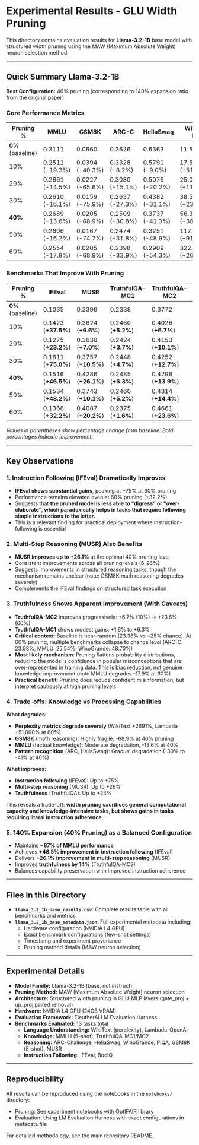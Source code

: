 # Experimental Results - GLU Width Pruning

This directory contains evaluation results for **Llama-3.2-1B** base model with structured width pruning using the MAW (Maximum Absolute Weight) neuron selection method.

---

## Quick Summary Llama-3.2-1B

**Best Configuration:** 40% pruning (corresponding to 140% expansion ratio from the original paper)

### Core Performance Metrics

| Pruning % | MMLU | GSM8K | ARC-C | HellaSwag | WikiText PPL |
|-----------|------|-------|-------|-----------|--------------|
| **0%** (baseline) | 0.3111 | 0.0660 | 0.3626 | 0.6363 | 11.57 |
| 10% | 0.2511 (-19.3%) | 0.0394 (-40.3%) | 0.3328 (-8.2%) | 0.5791 (-9.0%) | 17.50 (+51.3%) |
| 20% | 0.2661 (-14.5%) | 0.0227 (-65.6%) | 0.3080 (-15.1%) | 0.5076 (-20.2%) | 25.05 (+116.5%) |
| 30% | 0.2610 (-16.1%) | 0.0159 (-75.9%) | 0.2637 (-27.3%) | 0.4382 (-31.1%) | 38.58 (+233.5%) |
| **40%** | 0.2689 (-13.6%) | 0.0205 (-68.9%) | 0.2509 (-30.8%) | 0.3737 (-41.3%) | 56.33 (+386.9%) |
| 50% | 0.2606 (-16.2%) | 0.0167 (-74.7%) | 0.2474 (-31.8%) | 0.3251 (-48.9%) | 117.04 (+911.5%) |
| 60% | 0.2554 (-17.9%) | 0.0205 (-68.9%) | 0.2398 (-33.9%) | 0.2909 (-54.3%) | 322.95 (+2691.0%) |

### Benchmarks That Improve With Pruning

| Pruning % | IFEval | MUSR | TruthfulQA-MC1 | TruthfulQA-MC2 | WinoGrande |
|-----------|--------|------|----------------|----------------|------------|
| **0%** (baseline) | 0.1035 | 0.3399 | 0.2338 | 0.3772 | 0.5991 |
| 10% | 0.1423 (**+37.5%**) | 0.3624 (**+6.6%**) | 0.2460 (**+5.2%**) | 0.4026 (**+6.7%**) | 0.6093 (**+1.7%**) |
| 20% | 0.1275 (**+23.2%**) | 0.3638 (**+7.0%**) | 0.2424 (**+3.7%**) | 0.4153 (**+10.1%**) | 0.5935 (-0.9%) |
| 30% | 0.1811 (**+75.0%**) | 0.3757 (**+10.5%**) | 0.2448 (**+4.7%**) | 0.4252 (**+12.7%**) | 0.5722 (-4.5%) |
| **40%** | 0.1516 (**+46.5%**) | 0.4286 (**+26.1%**) | 0.2485 (**+6.3%**) | 0.4298 (**+13.9%**) | 0.5706 (-4.8%) |
| 50% | 0.1534 (**+48.2%**) | 0.3743 (**+10.1%**) | 0.2460 (**+5.2%**) | 0.4314 (**+14.4%**) | 0.5312 (-11.3%) |
| 60% | 0.1368 (**+32.2%**) | 0.4087 (**+20.2%**) | 0.2375 (**+1.6%**) | 0.4661 (**+23.6%**) | 0.4870 (-18.7%) |

*Values in parentheses show percentage change from baseline. Bold percentages indicate improvement.*

---

## Key Observations

### 1. Instruction Following (IFEval) Dramatically Improves
- **IFEval shows substantial gains**, peaking at +75% at 30% pruning
- Performance remains elevated even at 60% pruning (+32.2%)
- Suggests that **the pruned model is less able to "digress" or "over-elaborate", which paradoxically helps in tasks that require following simple instructions to the letter.**
- This is a relevant finding for practical deployment where instruction-following is essential

### 2. Multi-Step Reasoning (MUSR) Also Benefits
- **MUSR improves up to +26.1%** at the optimal 40% pruning level
- Consistent improvements across all pruning levels (6-26%)
- Suggests improvements in structured reasoning tasks, though the mechanism remains unclear (note: GSM8K math reasoning degrades severely)
- Complements the IFEval findings on structured task execution

### 3. Truthfulness Shows Apparent Improvement (With Caveats)
- **TruthfulQA-MC2** improves progressively: +6.7% (10%) → +23.6% (60%)
- **TruthfulQA-MC1** shows modest gains: +1.6% to +6.3%
- **Critical context**: Baseline is near-random (23.38% vs ~25% chance). At 60% pruning, multiple benchmarks collapse to chance level (ARC-C: 23.98%, MMLU: 25.54%, WinoGrande: 48.70%)
- **Most likely mechanism**: Pruning flattens probability distributions, reducing the model's confidence in popular misconceptions that are over-represented in training data. This is bias reduction, not genuine knowledge improvement (note MMLU degrades -17.9% at 60%)
- **Practical benefit**: Pruning does reduce confident misinformation, but interpret cautiously at high pruning levels

### 4. Trade-offs: Knowledge vs Processing Capabilities
**What degrades:**
- **Perplexity metrics degrade severely** (WikiText +2691%, Lambada +51,000% at 60%)
- **GSM8K** (math reasoning): Highly fragile, -68.9% at 40% pruning
- **MMLU** (factual knowledge): Moderate degradation, -13.6% at 40%
- **Pattern recognition** (ARC, HellaSwag): Gradual degradation (-30% to -41% at 40%)

**What improves:**
- **Instruction following** (IFEval): Up to +75%
- **Multi-step reasoning** (MUSR): Up to +26%
- **Truthfulness** (TruthfulQA): Up to +24%

This reveals a trade-off: **width pruning sacrifices general computational capacity and knowledge-intensive tasks, but shows gains in tasks requiring literal instruction adherence**.

### 5. 140% Expansion (40% Pruning) as a Balanced Configuration
- Maintains **~87% of MMLU performance**
- Achieves **+46.5% improvement in instruction following** (IFEval)
- Delivers **+26.1% improvement in multi-step reasoning** (MUSR)
- Improves **truthfulness by 14%** (TruthfulQA-MC2)
- Balances capability preservation with improved instruction adherence

---

## Files in this Directory

- **`llama_3.2_1b_base_results.csv`**: Complete results table with all benchmarks and metrics
- **`llama_3.2_1b_base_metadata.json`**: Full experimental metadata including:
  - Hardware configuration (NVIDIA L4 GPU)
  - Exact benchmark configurations (few-shot settings)
  - Timestamp and experiment provenance
  - Pruning method details (MAW neuron selection)

---

## Experimental Details

- **Model Family:** Llama-3.2-1B (base, not instruct)
- **Pruning Method:** MAW (Maximum Absolute Weight) neuron selection
- **Architecture:** Structured width pruning in GLU-MLP layers (gate_proj + up_proj paired removal)
- **Hardware:** NVIDIA L4 GPU (24GB VRAM)
- **Evaluation Framework:** EleutherAI LM Evaluation Harness
- **Benchmarks Evaluated:** 13 tasks total
  - **Language Understanding:** WikiText (perplexity), Lambada-OpenAI
  - **Knowledge:** MMLU (5-shot), TruthfulQA-MC1/MC2
  - **Reasoning:** ARC-Challenge, HellaSwag, WinoGrande, PIQA, GSM8K (5-shot), MUSR
  - **Instruction Following:** IFEval, BoolQ

---

## Reproducibility

All results can be reproduced using the notebooks in the `notebooks/` directory:
- Pruning: See experiment notebooks with OptIFAIR library
- Evaluation: Using LM Evaluation Harness with exact configurations in metadata file

For detailed methodology, see the main repository README.
